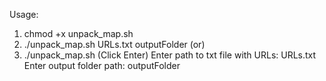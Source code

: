 Usage:
1. chmod +x unpack_map.sh
2. ./unpack_map.sh URLs.txt outputFolder
               (or)
4. ./unpack_map.sh (Click Enter)
Enter path to txt file with URLs: URLs.txt
Enter output folder path: outputFolder
   
